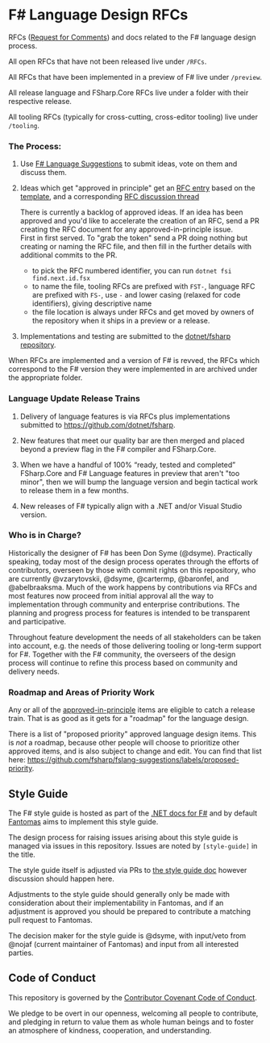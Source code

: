 # F# Language Design RFCs 

RFCs ([Request for Comments](https://en.wikipedia.org/wiki/Request_for_Comments)) and docs related to the F# language design process. 

All open RFCs that have not been released live under `/RFCs`.

All RFCs that have been implemented in a preview of F# live under `/preview`.

All release language and FSharp.Core RFCs live under a folder with their respective release.

All tooling RFCs (typically for cross-cutting, cross-editor tooling) live under `/tooling`.

### The Process:

1. Use [F# Language Suggestions](https://github.com/fsharp/fslang-suggestions) to submit ideas, vote on them and discuss them.

2. Ideas which get "approved in principle" get an [RFC entry](https://github.com/fsharp/fslang-design/tree/master/RFCs) based on the [template](https://github.com/fsharp/fslang-design/blob/master/RFC_template.md), and a corresponding [RFC discussion thread](https://github.com/fsharp/fslang-design/issues)

   There is currently a backlog of approved ideas. If an idea has been approved and you'd
   like to accelerate the creation of an RFC, send a PR creating the RFC document for any approved-in-principle issue.   
   First in first served.  To "grab the token" send a PR doing nothing but creating or naming the RFC file, and
   then fill in the further details with additional commits to the PR.

   * to pick the RFC numbered identifier, you can run `dotnet fsi find.next.id.fsx`
   * to name the file, tooling RFCs are prefixed with `FST-`, language RFC are prefixed with `FS-`, use `-` and lower casing (relaxed for code identifiers), giving descriptive name
   * the file location is always under RFCs and get moved by owners of the repository when it ships in a preview or a release.



3. Implementations and testing are submitted to the [dotnet/fsharp repository](https://github.com/dotnet/fsharp).

When RFCs are implemented and a version of F# is revved, the RFCs which correspond to the F# version they were implemented in are archived under the appropriate folder.

### Language Update Release Trains

1. Delivery of language features is via RFCs plus implementations submitted to https://github.com/dotnet/fsharp.

2. New features that meet our quality bar are then merged and placed beyond a preview flag in the F# compiler and FSharp.Core.

3. When we have a handful of 100% “ready, tested and completed” FSharp.Core and F# Language features in preview that aren't "too minor", then we will bump the language version and begin tactical work to release them in a few  months.

4. New releases of F# typically align with a .NET and/or Visual Studio version.

### Who is in Charge?

Historically the designer of F# has been Don Syme (@dsyme). Practically speaking, today most of the design process operates through the efforts of contributors, overseen by those with commit rights on this repository, who are currently @vzarytovskii, @dsyme, @cartermp, @baronfel, and @abelbraaksma. Much of the work happens by contributions via RFCs and most features now proceed from initial approval all the way to implementation through community and enterprise contributions. The planning and progress process for features is intended to be transparent and participative.

Throughout feature development the needs of all stakeholders can be taken into account, e.g. the needs of those delivering tooling or long-term support for F#. Together with the F# community, the overseers of the design process will continue to refine this process based on community and delivery needs.

### Roadmap and Areas of Priority Work

Any or all of the [approved-in-principle](https://github.com/fsharp/fslang-suggestions/labels/approved-in-principle) items are eligible to catch a release train. That is as good as it gets for a "roadmap" for the language design.

There is a list of "proposed priority" approved language design items.  This is _not_ a roadmap, because other people will choose to prioritize other approved items, and is also subject to change and edit. You can find that list here: https://github.com/fsharp/fslang-suggestions/labels/proposed-priority.

## Style Guide

The F# style guide is hosted as part of the [.NET docs for F#](https://docs.microsoft.com/dotnet/fsharp/style-guide/) and by default [Fantomas](https://github.com/fsprojects/fantomas) aims to implement this style guide.

The design process for raising issues arising about this style guide is managed via issues in this repository.  Issues are noted by `[style-guide]` in the title.

The style guide itself is adjusted via PRs to [the style guide doc](https://github.com/dotnet/docs/blob/main/docs/fsharp/style-guide/formatting.md) however discussion should happen here.

Adjustments to the style guide should generally only be made with consideration about their implementability in Fantomas, and if an adjustment is approved you should be prepared to contribute a matching pull request to Fantomas.

The decision maker for the style guide is @dsyme, with input/veto from @nojaf (current maintainer of Fantomas) and input from all interested parties.

## Code of Conduct

This repository is governed by the [Contributor Covenant Code of Conduct](https://www.contributor-covenant.org/).

We pledge to be overt in our openness, welcoming all people to contribute, and pledging in return to value them as whole human beings and to foster an atmosphere of kindness, cooperation, and understanding.
